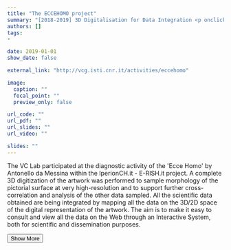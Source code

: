 ```yaml
---
title: "The ECCEHOMO project"
summary: "[2018-2019] 3D Digitalisation for Data Integration <p onclick='this.style.display=\"block\"; event.preventDefault();' style='overflow: hidden; display: -webkit-box; -webkit-line-clamp: 3; -webkit-box-orient: vertical;'>The VC Lab participated at the diagnostic activity of the 'Ecce Homo' by Antonello da Messina within the IperionCH.it - E-RISH.it project. A complete 3D digitization of the artwork was performed to sample morphology of the pictorial surface at very high-resolution and to support further cross-correlation and analysis of the other data sampled. All the scientific data obtained are being integrated by mapping all the data on the 3D/2D space of the digital representation of the artwork. The aim is to make it easy to consult and view all the data on the Web through an Interactive System, both for scientific and dissemination purposes.</p>"
authors: []
tags: 
- 

date: 2019-01-01
show_date: false

external_link: "http://vcg.isti.cnr.it/activities/eccehomo"

image:
  caption: ""
  focal_point: ""
  preview_only: false

url_code: ""
url_pdf: ""
url_slides: ""
url_video: ""

slides: ""
---
```

<p>The VC Lab participated at the diagnostic activity of the 'Ecce Homo' by Antonello da Messina within the IperionCH.it - E-RISH.it project. A complete 3D digitization of the artwork was performed to sample morphology of the pictorial surface at very high-resolution and to support further cross-correlation and analysis of the other data sampled. All the scientific data obtained are being integrated by mapping all the data on the 3D/2D space of the digital representation of the artwork. The aim is to make it easy to consult and view all the data on the Web through an Interactive System, both for scientific and dissemination purposes.</p>
<button onclick="console.log('a')">Show More</button>
